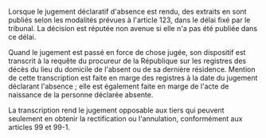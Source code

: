 Lorsque le jugement déclaratif d'absence est rendu, des extraits en sont publiés selon les modalités prévues à l'article 123, dans le délai fixé par le tribunal. La décision est réputée non avenue si elle n'a pas été publiée dans ce délai. 


Quand le jugement est passé en force de chose jugée, son dispositif est transcrit à la requête du procureur de la République sur les registres des décès du lieu du domicile de l'absent ou de sa dernière résidence. Mention de cette transcription est faite en marge des registres à la date du jugement déclarant l'absence ; elle est également faite en marge de l'acte de naissance de la personne déclarée absente. 


La transcription rend le jugement opposable aux tiers qui peuvent seulement en obtenir la rectification ou l'annulation, conformément aux articles 99 et 99-1.

